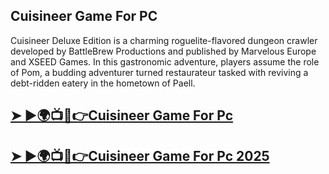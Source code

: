 ## Cuisineer Game For PC

Cuisineer Deluxe Edition is a charming roguelite-flavored dungeon crawler developed by BattleBrew Productions and published by Marvelous Europe and XSEED Games. In this gastronomic adventure, players assume the role of Pom, a budding adventurer turned restaurateur tasked with reviving a debt-ridden eatery in the hometown of Paell.

## [➤ ►🌍📺📱👉Cuisineer Game For Pc](https://tinyurl.com/46rkm5zn)

## [➤ ►🌍📺📱👉Cuisineer Game For Pc 2025](https://tinyurl.com/46rkm5zn)

